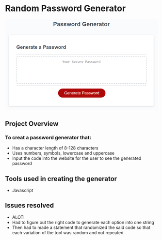 # Random Password Generator

![](Resources/Images/website.png)

## Project Overview

### To creat a password generator that:
- Has a character length of 8-128 characters
- Uses numbers, symbols, lowercase and uppercase
- Input the code into the website for the user to see the generated password

## Tools used in creating the generator
- Javascript

## Issues resolved
- ALOT!
- Had to figure out the right code to generate each option into one string
- Then had to made a statement that randomized the said code so that each variation of the tool was random and not repeated
